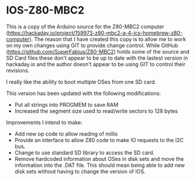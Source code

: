 # IOS-Z80-MBC2
This is a copy of the Arduino source for the Z80-MBC2 computer (https://hackaday.io/project/159973-z80-mbc2-a-4-ics-homebrew-z80-computer). The reason that I have created this copy is to allow me to work on my own changes using GIT to provide change control. While GitHub (https://github.com/SuperFabius/Z80-MBC2) holds some of the source and SD Card files these don't appear to be up to date with the lastest version in hackaday.io and the author doesn't appear to be using GIT to control their revisions.

I really like the ability to boot multiple OSes from one SD card.

This version has been updated with the following modifications:
* Put all strings into PROGMEM to save RAM
* Increased the segment size used to read/write sectors to 128 bytes

Improvements I intend to make:
* Add new op code to allow reading of millis
* Provide an interface to allow Z80 code to make IO requests to the I2C bus.
* Change to use standard SD library to access the SD card.
* Remove hardcoded information about OSes in disk sets and move the information into the .DAT file. This should mean being able to add new disk sets without having to change the version of IOS.

